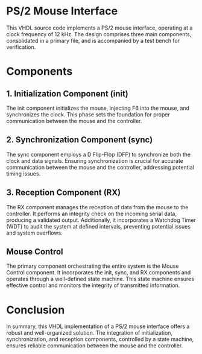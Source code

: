 # PS/2 Mouse Interface
This VHDL source code implements a PS/2 mouse interface, operating at a clock frequency of 12 kHz. 
The design comprises three main components, consolidated in a primary file, and is accompanied by a test bench for verification.

# Components
## 1. Initialization Component (init)
The init component initializes the mouse, injecting F6 into the mouse, and synchronizes the clock. 
This phase sets the foundation for proper communication between the mouse and the controller.

## 2. Synchronization Component (sync)
The sync component employs a D Flip-Flop (DFF) to synchronize both the clock and data signals. 
Ensuring synchronization is crucial for accurate communication between the mouse and the controller, addressing potential timing issues.

## 3. Reception Component (RX)
The RX component manages the reception of data from the mouse to the controller.
It performs an integrity check on the incoming serial data, producing a validated output.
Additionally, it incorporates a Watchdog Timer (WDT) to audit the system at defined intervals, preventing potential issues and system overflows.

## Mouse Control
The primary component orchestrating the entire system is the Mouse Control component.
It incorporates the init, sync, and RX components and operates through a well-defined state machine.
This state machine ensures effective control and monitors the integrity of transmitted information.

# Conclusion
In summary, this VHDL implementation of a PS/2 mouse interface offers a robust and well-organized solution. 
The integration of initialization, synchronization, and reception components, controlled by a state machine, ensures reliable communication between the mouse and the controller. 
